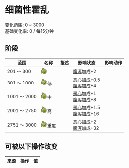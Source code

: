 # 细菌性霍乱  
变化范围: 0 ~ 3000  
基础变化率: 0 / 每15分钟  
## 阶段  
范围  |  名称  |  描述  |  影响状态  |  影响动作  
----  |  ----  |  ----  |  ----  |  ----  
201 ～ 300  |  <img decoding="async" src="Sprite/Bacteria.png" style="width:20px;">  |    |  [腹泻](Diarrhoea.md)加成+2  |    
301 ～ 1000  |  <img decoding="async" src="Sprite/Bacteria.png" style="width:20px;">低  |    |  [恶心](Nausea.md)加成+0.5<br>[腹泻](Diarrhoea.md)加成+4  |    
1001 ～ 2000  |  <img decoding="async" src="Sprite/Bacteria.png" style="width:20px;">中  |    |  [恶心](Nausea.md)加成+1<br>[腹泻](Diarrhoea.md)加成+8  |    
2001 ～ 2750  |  <img decoding="async" src="Sprite/Bacteria.png" style="width:20px;">高  |    |  [恶心](Nausea.md)加成+1.5<br>[腹泻](Diarrhoea.md)加成+16  |    
2751 ～ 3000  |  <img decoding="async" src="Sprite/Bacteria.png" style="width:20px;">重度  |    |  [恶心](Nausea.md)加成+2<br>[腹泻](Diarrhoea.md)加成+32  |    
## 可被以下操作改变  
来源  |  操作  |  值  
----  |  ----  |  ----  
